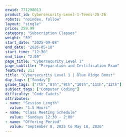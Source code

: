```yaml
---
ecwid: 771298013
product_id: Cybersecurity-Level-1-Teens-25-26
robots: "noindex, follow"
layout: "single"
price: 259.99
category: "Subscription Classes"
weight: "59"
start_date: "2025-09-08"
end_date: "2026-05-18"
start_time: "12:30"
end_time: "2:00"
page_title: "Cybersecurity Level 1"
page_subtitle: "Preparation and Certification Exam"
featured: 211
title: "Cybersecurity Level 1 | Blue Ridge Boost"
day_tags: ["Sunday"]
grade_tags: ["7th","8th","9th","10th","11th","12th"]
subject_tags: ["Computer Coding"]
difficulty: "Code Cadets"
attributes:
- name: "Session Length"
  value: "1.5 Hours"
- name: "Class Meeting Schedule"
  value: "Sundays 12:30 - 2:00"
- name: "Offering Period"
  value: "September 8, 2025 to May 18, 2026"
---
```

